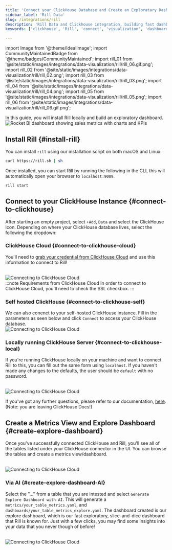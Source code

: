 ```yaml
---
title: 'Connect your ClickHouse Database and Create an Exploratary Dashboard.'
sidebar_label: 'Rill Data'
slug: /integrations/rill
description: 'Rill Data and Clickhouse integration, building fast dashboards on top of ClickHouse'
keywords: ['clickhouse', 'Rill', 'connect', 'visualization', 'dashboard']

---
```

import Image from '@theme/IdealImage';
import CommunityMaintainedBadge from '@theme/badges/CommunityMaintained';
import rill_01 from '@site/static/images/integrations/data-visualization/rill/rill_06.gif.png';
import rill_02 from '@site/static/images/integrations/data-visualization/rill/rill_02.png';
import rill_03 from '@site/static/images/integrations/data-visualization/rill/rill_03.png';
import rill_04 from '@site/static/images/integrations/data-visualization/rill/rill_04.png';
import rill_05 from '@site/static/images/integrations/data-visualization/rill/rill_05.png';
import rill_06 from '@site/static/images/integrations/data-visualization/rill/rill_06.gif.png';


<CommunityMaintainedBadge/>

In this guide, you will install Rill locally and build an exploratory dashboard. 
<Image size="md" img={rill_01} alt="Rocket BI dashboard showing sales metrics with charts and KPIs" border />
<br/>

## Install Rill {#install-rill}

You can install `rill` using our installation script on both macOS and Linux:

```bash
curl https://rill.sh | sh
```



Once installed, you can start Rill by running the following in the CLI, this will automatically open your browser to `localhost:9009`. 

```bash
rill start
```

## Connect to your ClickHouse Instance {#connect-to-clickhouse}

After starting an empty project, select `+Add`, `Data` and select the ClickHouse Icon. Depending on where your ClickHouse database lives, select the following the dropdown: 

### ClickHouse Cloud {#connect-to-clickhouse-cloud}

You'll need to [grab your credential from ClickHouse Cloud](/docs/cloud/get-started/cloud-quick-start#connect-with-your-app) and use this information to connect to Rill! 

<br/>
<Image img={rill_02} alt="Connecting to ClickHouse Cloud"  size="md" border background="" />
<br/>
:::note Requirements from ClickHouse Cloud
In order to connect to ClickHouse Cloud, you'll need to check the SSL checkbox. 
:::

### Self hosted ClickHouse  {#connect-to-clickhouse-self}

We can also conenct to your self-hosted ClickHouse instance. Fill in the parameters as seen below and click `Connect` to access your ClickHouse database.
<br/>
<Image img={rill_02} alt="Connecting to ClickHouse Cloud"  size="md" border background="" />
<br/>

### Locally running ClickHouse Server {#connect-to-clickhouse-local}
If you're running ClickHouse locally on your machine and want to connect Rill to this, you can fill out the same form using `localhost`. If you haven't made any changes to the defaults, the user should be `default` with no password. 

<br/>
<Image img={rill_02} alt="Connecting to ClickHouse Cloud"  size="md" border background="" />
<br/>

If you've got any further questions, please refer to our documentation, [here](https://docs.rilldata.com/reference/olap-engines/clickhouse). (Note: you are leaving ClickHouse Docs!)

## Create a Metrics View and Explore Dashboard {#create-explore-dashboard}
Once you've successfully connected ClickHouse and Rill, you'll see all of the tables listed under your ClickHouse connector in the UI. You can browse the tables and create a metrics view/dashboard.

<br/>
<Image img={rill_05} alt="Connecting to ClickHouse Cloud"  size="md" border background="" />
<br/>

### Via AI {#create-explore-dashboard-AI}

Select the "..." from a table that you are intested and select `Generate Explore Dashboard with AI`. This will generate a `metrics/your_table_metrics.yaml`, and `dashboards/your_table_metrics_explore.yaml`. The dashboard created is our explore dashboard, which is our fast exploratory, slice-and-dice dashboard that Rill is known for. Just with a few clicks, you may find some insights into your data that you never though of before!

<br/>
<Image img={rill_06} alt="Connecting to ClickHouse Cloud"  size="md" border background="" />
<br/>